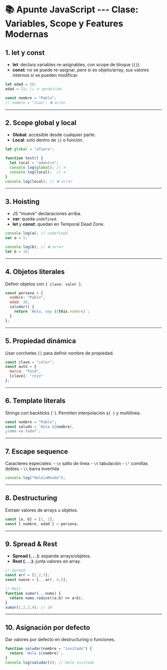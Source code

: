 # 📚 Apunte JavaScript --- Clase: Variables, Scope y Features Modernas

## 1. let y const

-   **let**: declara variables re-asignables, con scope de bloque
    (`{}`).
-   **const**: no se puede re-asignar, pero si es objeto/array, sus
    valores internos sí se pueden modificar.

``` js
let edad = 20;
edad = 21; // ✔ permitido

const nombre = "Pablo";
// nombre = "Juan"; ❌ error
```

------------------------------------------------------------------------

## 2. Scope global y local

-   **Global**: accesible desde cualquier parte.
-   **Local**: solo dentro de `{}` o función.

``` js
let global = "afuera";

function test() {
  let local = "adentro";
  console.log(global); // ✔
  console.log(local);  // ✔
}
console.log(local); // ❌ error
```

------------------------------------------------------------------------

## 3. Hoisting

-   JS "mueve" declaraciones arriba.
-   **var**: queda `undefined`.
-   **let** y **const**: quedan en Temporal Dead Zone.

``` js
console.log(a); // undefined
var a = 5;

console.log(b); // ❌ error
let b = 10;
```

------------------------------------------------------------------------

## 4. Objetos literales

Definir objetos con `{ clave: valor }`.

``` js
const persona = {
  nombre: "Pablo",
  edad: 30,
  saludar() {
    return `Hola, soy ${this.nombre}`;
  }
};
```

------------------------------------------------------------------------

## 5. Propiedad dinámica

Usar corchetes `[]` para definir nombre de propiedad.

``` js
const clave = "color";
const auto = {
  marca: "Ford",
  [clave]: "rojo"
};
```

------------------------------------------------------------------------

## 6. Template literals

Strings con backticks (`` ` ``). Permiten interpolación `${ }` y
multilínea.

``` js
const nombre = "Pablo";
const saludo = `Hola ${nombre},
¿cómo va todo?`;
```

------------------------------------------------------------------------

## 7. Escape sequence

Caracteres especiales: - `\n` salto de línea - `\t` tabulación - `\"`
comillas dobles - `\\` barra invertida

``` js
console.log("Hola\nMundo");
```

------------------------------------------------------------------------

## 8. Destructuring

Extraer valores de arrays u objetos.

``` js
const [a, b] = [1, 2];
const { nombre, edad } = persona;
```

------------------------------------------------------------------------

## 9. Spread & Rest

-   **Spread (`...`)**: expande arrays/objetos.
-   **Rest (`...`)**: junta valores en array.

``` js
// Spread
const arr = [1,2,3];
const nuevo = [...arr, 4,5];

// Rest
function sumar(...nums) {
  return nums.reduce((a,b) => a+b);
}
sumar(1,2,3,4); // 10
```

------------------------------------------------------------------------

## 10. Asignación por defecto

Dar valores por defecto en destructuring o funciones.

``` js
function saludar(nombre = "invitado") {
  return `Hola ${nombre}`;
}
console.log(saludar()); // Hola invitado
```
